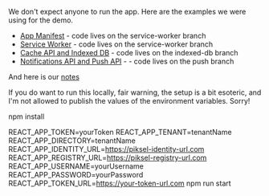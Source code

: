 We don't expect anyone to run the app. Here are the examples we were using for the demo.

*  [App Manifest](https://service-worker--piksel-pwa.netlify.com) - code lives on the service-worker branch
*  [Service Worker](https://service-worker--piksel-pwa.netlify.com) - code lives on the service-worker branch
*  [Cache API and Indexed DB](https://indexed-db--piksel-pwa.netlify.com) - code lives on the indexed-db branch
*  [Notifications API and Push API](https://push--piksel-pwa.netlify.com) - - code lives on the push branch

And here is our [notes](https://pwa-slides.netlify.com)

If you do want to run this locally, fair warning, the setup is a bit esoteric, and I'm not allowed to publish the values of the environment variables. Sorry!

npm install

REACT_APP_TOKEN=yourToken REACT_APP_TENANT=tenantName REACT_APP_DIRECTORY=tenantName REACT_APP_IDENTITY_URL=https://piksel-identity-url.com REACT_APP_REGISTRY_URL=https://piksel-registry-url.com REACT_APP_USERNAME=yourUsername REACT_APP_PASSWORD=yourPassword REACT_APP_TOKEN_URL=https://your-token-url.com npm run start
